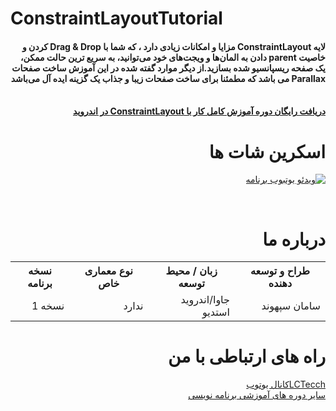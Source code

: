 
# ConstraintLayoutTutorial


<div align="right" dir="rtl" >

<h4>لایه ConstraintLayout مزایا و امکانات زیادی دارد ، که شما با Drag & Drop کردن و خاصیت parent دادن به المان‌ها و ویجت‌های خود می‌توانید، به سریع ترین حالت ممکن، یک صفحه ریسپانسیو شده بسازید.از دیگر موارد گفته شده در این آموزش ساخت صفحات Parallax می باشد که مطمئنا برای ساخت صفحات زیبا و جذاب یک گزینه ایده آل می‌باشد</h4>
</br>  <a href="https://faranesh.com/programming/18194-get-full-work-on-constraintlayout-on-android"><b>
دریافت رایگان دوره آموزش کامل کار با ConstraintLayout در اندروید
</b></a></br>

# اسکرین شات ها



[![ویدئو یوتبوب برنامه](http://s17.picofile.com/file/8412451342/constaintlayout.png)](https://www.youtube.com/playlist?list=PLGzGql5lt3kcYQEUvhrtdcQiaZNgc6iYd)

<br>


# درباره ما

<center>

<table width="%100">
<tr>
<th>طراح و توسعه دهنده</th>
<th>زبان  / محیط توسعه</th>
<th>نوع معماری خاص</th>
<th>نسخه برنامه</th>
</tr>
<tr>
<td>سامان سپهوند</td>
<td>جاوا/اندروید استدیو</td>
<td>ندارد</td>
<td>نسخه 1</td>
</tr>
</table>
</center>


# راه های ارتباطی با من
<a href="http://www.youtube.com/channel/UCAB72ugAZ09MfEONwCJX8Mg">
LCTecchکانال یوتوب
</a>

</br>
<a href="https://faranesh.com/author/samansepahvand">
سایر دوره های آموزشی برنامه نویسی 
</a>

</div>





